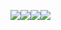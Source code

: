 <img src='https://i.ibb.co/G2cqb4n/landing21.png'><img src='https://i.ibb.co/tqpyT86/landing1.png'><img src='https://i.ibb.co/N93kPq9/landing3.png'><img src='https://i.ibb.co/9pymc3m/landing4.png'>
